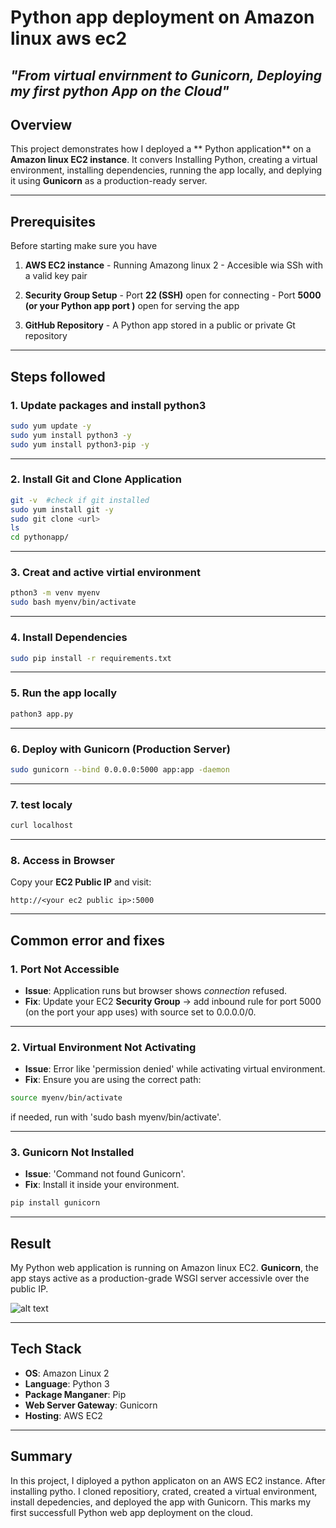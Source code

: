 
# Python app deployment on Amazon linux aws ec2
*"From virtual envirnment to Gunicorn, Deploying my first python App on the Cloud"*
---
## Overview
This project demonstrates how I deployed a ** Python application** on a **Amazon linux EC2 instance**. It convers Installing Python, creating a virtual environment, installing dependencies, running the app locally, and deplying it using **Gunicorn** as a production-ready server.

---

## Prerequisites
Before starting make sure you have 
1. **AWS EC2 instance**
        -  Running Amazong linux 2
        - Accesible wia SSh with a valid key pair
    
2. **Security Group Setup**
        - Port **22 (SSH)** open for connecting
        - Port **5000 (or your Python app port )** open for serving the app
    
3. **GitHub Repository**
        - A Python app stored in a public or private Gt repository
    
---

 ## Steps followed

### 1. Update packages and install python3
 ```bash
sudo yum update -y
sudo yum install python3 -y
sudo yum install python3-pip -y
```

---

### 2. Install Git and Clone Application

```bash
git -v  #check if git installed
sudo yum install git -y
sudo git clone <url>
ls
cd pythonapp/
```

---

### 3. Creat and active virtial environment

```bash
pthon3 -m venv myenv
sudo bash myenv/bin/activate
```

---

### 4. Install Dependencies
```bash
sudo pip install -r requirements.txt
```

---

### 5. Run the app locally
```bash
pathon3 app.py
```

---

### 6. Deploy with Gunicorn (Production Server)
```bash
sudo gunicorn --bind 0.0.0.0:5000 app:app -daemon
```

---

### 7. test localy
```bash
curl localhost
```
    
---

### 8. Access in Browser
Copy your **EC2 Public IP** and visit:
```
http://<your ec2 public ip>:5000
```

---

## Common error and fixes

### 1. Port Not Accessible

* **Issue**: Application runs but browser shows *connection* refused.
* **Fix**: Update your EC2 **Security Group** -> add inbound rule for port 5000
(on the port your app uses) with source set to 0.0.0.0/0.

---

### 2. Virtual Environment Not Activating

* **Issue**: Error like 'permission denied' while activating virtual environment.
* **Fix**: Ensure you are using the correct path:
    
```bash
source myenv/bin/activate
```

if needed, run with 'sudo bash myenv/bin/activate'.

---

### 3. Gunicorn Not Installed
* **Issue**: 'Command not found Gunicorn'.
* **Fix**: Install it inside your environment.

```bash
pip install gunicorn
```

---

## Result

My Python web application is running on Amazon linux EC2. **Gunicorn**, the app stays active as a production-grade WSGI server accessivle over the public IP.

![alt text](image.png)

---

## Tech Stack

* **OS**: Amazon Linux 2
* **Language**: Python 3
* **Package Manganer**: Pip
* **Web Server Gateway**: Gunicorn
* **Hosting**: AWS EC2

---

## Summary

In this project, I diployed a python applicaton on an AWS EC2 instance. After installing pytho. I cloned repositiory, crated, created a virtual environment, install depedencies, and deployed the app with Gunicorn. This marks my first successfull Python web app deployment on the cloud.